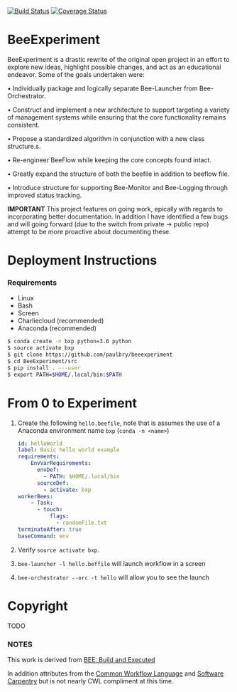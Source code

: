 [![Build Status](https://travis-ci.com/paulbry/BeeExperiment.svg?branch=master)](https://travis-ci.com/paulbry/BeeExperiment)
[![Coverage Status](https://coveralls.io/repos/github/paulbry/BeeExperiment/badge.svg?branch=master)](https://coveralls.io/github/paulbry/BeeExperiment?branch=master)

# BeeExperiment
BeeExperiment is a drastic rewrite of the original open project in an effort to explore
new ideas, highlight possible changes, and act as an educational endeavor. Some of the 
goals undertaken were:

•	Individually package and logically separate Bee-Launcher from Bee-Orchestrator.

•	Construct and implement a new architecture to support targeting a variety of management systems while ensuring that the core functionality remains consistent.

•	Propose a standardized algorithm in conjunction with a new class structure.s.

•	Re-engineer BeeFlow while keeping the core concepts found intact.

•	Greatly expand the structure of both the beefile in addition to beeflow file.

•	Introduce structure for supporting Bee-Monitor and Bee-Logging through improved status tracking.
 

**IMPORTANT** This project features on going work, epically with regards to
incorporating better documentation. In addition I have identified a few bugs
and will going forward (due to the switch from private -> public repo) attempt 
to be more proactive about documenting these.


# Deployment Instructions

### Requirements
- Linux
- Bash
- Screen
- Charliecloud (recommended)
- Anaconda (recommended)

```bash
$ conda create -n bxp python=3.6 python
$ source activate bxp
$ git clone https://github.com/paulbry/beeexperiment
$ cd BeeExperiment/src
$ pip install . ---user
$ export PATH=$HOME/.local/bin:$PATH
```

# From 0 to Experiment

1. Create the following `hello.beefile`, note that is assumes the use of a Anaconda
environment name `bxp` (`conda -n <name>`)
    
    ````yaml
    id: helloWorld
    label: Basic hello world example
    requirements:
        EnvVarRequirements:
          envDef:
            - PATH: $HOME/.local/bin
          sourceDef:
            - activate: bxp
    workerBees:
        - Task:
          - touch:
              flags:
                - randomFile.txt
    terminateAfter: true
    baseCommand: env
    ````

2. Verify `source activate bxp`.

3. `bee-launcher -l hello.beffile` will launch workflow in a screen

4. `bee-orchestrator --orc -t hello` will allow you to see the launch

# Copyright
TODO


### NOTES
This work is derived from [BEE: Build and Executed](https://github.com/lanl/BEE)

In addition attributes from the [Common Workflow Language](https://www.commonwl.org/) and
 [Software Carpentry](https://software-carpentry.org/) but is not nearly CWL compliment at this 
 time.
